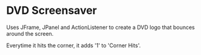 # DVD Screensaver

Uses JFrame, JPanel and ActionListener to create a DVD logo that bounces around the screen.

Everytime it hits the corner, it adds '1' to 'Corner Hits'.
